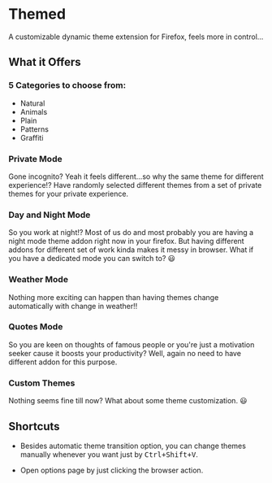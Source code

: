 # Themed

A customizable dynamic theme extension for Firefox, feels more in control...

## What it Offers

### 5 Categories to choose from:

- Natural
- Animals
- Plain
- Patterns
- Graffiti

### Private Mode

Gone incognito? Yeah it feels different...so why the same theme for different experience!?
Have randomly selected different themes from a set of private themes for your private experience.

### Day and Night Mode

So you work at night!? Most of us do and most probably you are having a night mode theme addon right now in
your firefox. But having different addons for different set of work kinda makes it messy in browser.
What if you have a dedicated mode you can switch to? :smiley:

### Weather Mode

Nothing more exciting can happen than having themes change automatically with change in weather!!

### Quotes Mode

So you are keen on thoughts of famous people or you're just a motivation seeker cause it boosts your productivity?
Well, again no need to have different addon for this purpose.

### Custom Themes

Nothing seems fine till now? What about some theme customization. :smiley:

## Shortcuts

- Besides automatic theme transition option, you can change themes manually whenever you want just by <kbd>Ctrl+Shift+V</kbd>.

- Open options page by just clicking the browser action.
